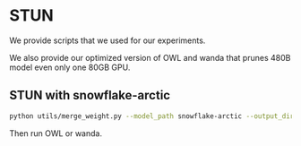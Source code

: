 # STUN
We provide scripts that we used for our experiments.

We also provide our optimized version of OWL and wanda that prunes 480B model even only one 80GB GPU.

## STUN with snowflake-arctic
```bash
python utils/merge_weight.py --model_path snowflake-arctic --output_dir=new_arctic_snowflake_0.5_127_26_3570_nodivnorm_greedy_but_reject_mixed_load_max2 --layer_num 35 --gate_template "model.layers.{}.block_sparse_moe.gate.weight" --threshold=0.5 --top_k=127 --division_by_norm=False --merge_method=greedy_but_reject_mixed --snake_case_model_name=arctic --expert_num_key_in_config=num_local_experts --expert_template=model.layers.{}.block_sparse_moe.experts.{}.w1.weight,model.layers.{}.block_sparse_moe.experts.{}.w2.weight,model.layers.{}.block_sparse_moe.experts.{}.w3.weight --router_logits_file=arctic.txt  --load_path=arctic.pt --divide_mean  --merge_max_clusters=2  --binary_search_target=3570 
```
Then run OWL or wanda.